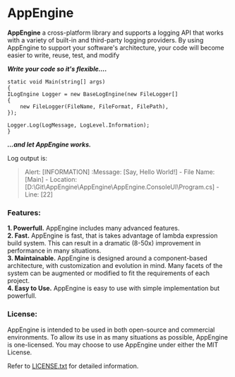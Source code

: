 # AppEngine
**AppEngine** a cross-platform library and supports a logging API that works with a variety of built-in and third-party logging providers. By using AppEngine to support your software's architecture, your code will become easier to write, reuse, test, and modify

**_Write your code so it's flexible...._**
```
static void Main(string[] args)
{
ILogEngine Logger = new BaseLogEngine(new FileLogger[]
{
    new FileLogger(FileName, FileFormat, FilePath),
});

Logger.Log(LogMessage, LogLevel.Information);
}
```
**_...and let AppEngine works._**

Log output is:
> Alert: [INFORMATION] :Message: [Say, Hello World!] - File Name: [Main] - Location: [D:\Git\AppEngine\AppEngine\AppEngine.ConsoleUI\Program.cs] - Line: [22]


### Features:

**1. Powerfull.** AppEngine includes many advanced features.<br />
**2. Fast.** AppEngine is fast, that is takes advantage of lambda expression build system. This can result in a dramatic (8-50x) improvement in performance in many situations.<br />
**3. Maintainable.** AppEngine is designed around a component-based architecture, with customization and evolution in mind. Many facets of the system can be augmented or modified to fit the requirements of each project.<br />
**4. Easy to Use.** AppEngine is easy to use with simple implementation but powerfull.<br />


### License:
AppEngine is intended to be used in both open-source and commercial environments. To allow its use in as many situations as possible, AppEngine is one-licensed. You may choose to use AppEngine under either the MIT License.

Refer to [LICENSE.txt](https://github.com/itskhawarizmi/AppEngine/blob/master/LICENSE) for detailed information.

